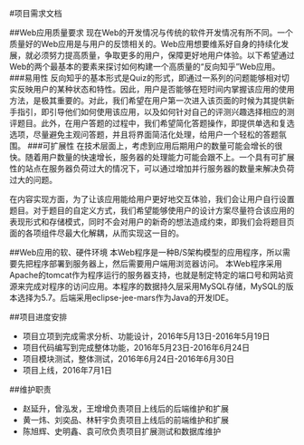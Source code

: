 #项目需求文档



##Web应用质量要求
现在Web的开发情况与传统的软件开发情况有所不同。一个质量好的Web应用是与用户的反馈相关的。Web应用想要维系好自身的持续化发展，就必须努力提高质量，争取更多的用户，保障更好地用户体验。以下希望通过Web的两个最基本的要素来探讨如何构建一个高质量的“反向知乎”Web应用。
###易用性
反向知乎的基本形式是Quiz的形式，即通过一系列的问题能够相对切实反映用户的某种状态和特性。因此，用户是否能够在短时间内掌握该应用的使用方法，是极其重要的。对此，我们希望在用户第一次进入该页面的时候为其提供新手指引，即引导他们如何使用该应用，以及如何针对自己的评测兴趣选择相应的测评题目。此外，在用户答题的过程中，我们希望简化答题操作，即提供单选和复选选项，尽量避免主观问答题，并且将界面简洁化处理，给用户一个轻松的答题氛围。
###可扩展性
在技术层面上，考虑到应用后期用户的数量可能会增长的很快。随着用户数量的快速增长，服务器的处理能力可能会跟不上。一个具有可扩展性的站点在服务器负荷过大的情况下，可以通过增加并行服务器的数量来解决负荷过大的问题。

在内容实现方面，为了让该应用能给用户更好地交互体验，我们会让用户自行设置题目。对于题目的自定义方式，我们希望能够使用户的设计方案尽量符合该应用的表现形式和存储模式，同时不会对用户的新奇的想法造成约束，即我们会将题目页面的各项组件尽最大化解耦，从而实现这一目的。

##Web应用的软、硬件环境
本Web程序是一种B/S架构模型的应用程序，所以需要先把程序部署到服务器上，然后需要用户端用浏览器访问。
本Web程序采用Apache的tomcat作为程序运行的服务器支持，也就是制定特定的端口号和网站资源来完成对程序的访问应用。本程序的数据持久层采用MySQL存储，MySQL的版本选择为5.7。后端采用eclipse-jee-mars作为Java的开发IDE。

##项目进度安排
- 项目立项到完成需求分析、功能设计，2016年5月13日-2016年5月19日
- 项目代码编写到完成整体功能，2016年5月23日-2016年6月24日
- 项目模块测试，整体测试，2016年6月24日-2016年6月30日
- 项目上线，2016年7月1日

##维护职责
- 赵延升，曾泓发，王增增负责项目上线后的后端维护和扩展
- 黄一炜、刘奕品、林轩宇负责项目上线后的前端维护和扩展
- 陈旭辉、史明鑫、袁可欣负责项目扩展测试和数据库维护
